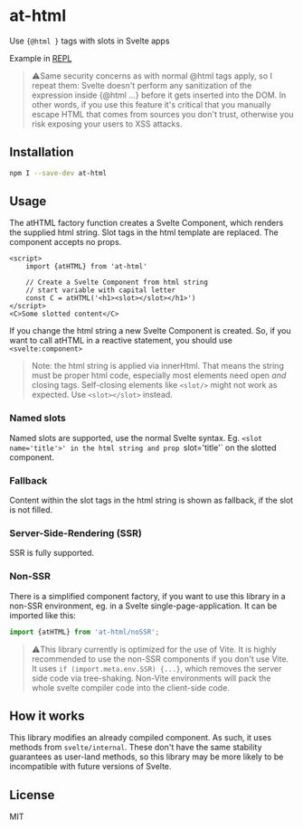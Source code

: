 # at-html

Use `{@html }` tags with slots in Svelte apps 

Example in [REPL](https://svelte.dev/repl/a2b368a127444fb5bee817b588cd29d0?version=3.53.1)

> ⚠️Same security concerns as with normal @html tags apply, so I repeat them:
Svelte doesn't perform any sanitization of the expression inside {@html ...} before it gets inserted into the DOM. In other words, if you use this feature it's critical that you manually escape HTML that comes from sources you don't trust, otherwise you risk exposing your users to XSS attacks.

## Installation

```bash
npm I --save-dev at-html
```

## Usage

The atHTML factory function creates a Svelte Component,
which renders the supplied html string. 
Slot tags in the html template are replaced.
The component accepts no props.

```svelte
<script>
    import {atHTML} from 'at-html'

    // Create a Svelte Component from html string
    // start variable with capital letter
    const C = atHTML('<h1><slot></slot></h1>')
</script>
<C>Some slotted content</C>
```

If you change the html string a new Svelte Component is created.
So, if you want to call atHTML in a reactive statement,
you should use `<svelte:component>`

> Note: the html string is applied via innerHtml.
That means the string must be proper html code,
especially most elements need open *and* closing tags.
Self-closing elements like `<slot/>` might not
work as expected. Use `<slot></slot>` instead.

### Named slots

Named slots are supported, use the normal Svelte syntax.
Eg. `<slot name='title'>' in the html string and
prop `slot='title'` on the slotted component.

### Fallback 

Content within the slot tags in the html string
is shown as fallback, if the slot is not filled.

### Server-Side-Rendering (SSR)

SSR is fully supported. 

### Non-SSR

There is a simplified component factory, if you want to use this library in a non-SSR environment,
eg. in a Svelte single-page-application. It can be imported like this:

```javascript
import {atHTML} from 'at-html/noSSR';
```

> ⚠️This library currently is optimized for the use of Vite. It is highly recommended to use the non-SSR components if you don't use Vite. It uses  `if (import.meta.env.SSR) {...}`, which removes the server side code via tree-shaking. Non-Vite environments will pack the whole svelte compiler code into the client-side code.


## How it works

This library modifies an already compiled component. As such, it uses methods from `svelte/internal`. These don't have the same stability guarantees as user-land methods, so this library may be more likely to be incompatible with future versions of Svelte. 

## License

MIT
